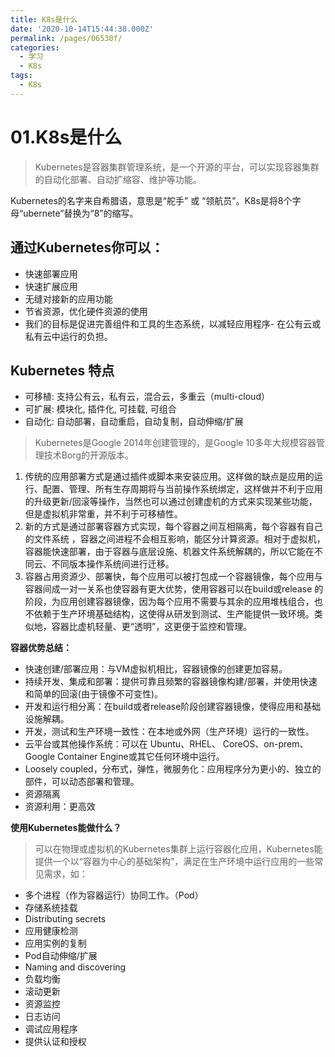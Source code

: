 ```yaml
---
title: K8s是什么
date: '2020-10-14T15:44:38.000Z'
permalink: /pages/06530f/
categories:
  - 学习
  - K8s
tags:
  - K8s
---
```


# 01.K8s是什么

> Kubernetes是容器集群管理系统，是一个开源的平台，可以实现容器集群的自动化部署、自动扩缩容、维护等功能。

Kubernetes的名字来自希腊语，意思是“舵手” 或 “领航员”。K8s是将8个字母“ubernete”替换为“8”的缩写。

## 通过Kubernetes你可以：

* 快速部署应用
* 快速扩展应用
* 无缝对接新的应用功能
* 节省资源，优化硬件资源的使用
* 我们的目标是促进完善组件和工具的生态系统，以减轻应用程序- 在公有云或私有云中运行的负担。

## Kubernetes 特点

* 可移植: 支持公有云，私有云，混合云，多重云（multi-cloud）
* 可扩展: 模块化, 插件化, 可挂载, 可组合
* 自动化: 自动部署，自动重启，自动复制，自动伸缩/扩展

> Kubernetes是Google 2014年创建管理的，是Google 10多年大规模容器管理技术Borg的开源版本。

1. 传统的应用部署方式是通过插件或脚本来安装应用。这样做的缺点是应用的运行、配置、管理、所有生存周期将与当前操作系统绑定，这样做并不利于应用的升级更新/回滚等操作，当然也可以通过创建虚机的方式来实现某些功能，但是虚拟机非常重，并不利于可移植性。
2. 新的方式是通过部署容器方式实现，每个容器之间互相隔离，每个容器有自己的文件系统 ，容器之间进程不会相互影响，能区分计算资源。相对于虚拟机，容器能快速部署，由于容器与底层设施、机器文件系统解耦的，所以它能在不同云、不同版本操作系统间进行迁移。
3. 容器占用资源少、部署快，每个应用可以被打包成一个容器镜像，每个应用与容器间成一对一关系也使容器有更大优势，使用容器可以在build或release 的阶段，为应用创建容器镜像，因为每个应用不需要与其余的应用堆栈组合，也不依赖于生产环境基础结构，这使得从研发到测试、生产能提供一致环境。类似地，容器比虚机轻量、更“透明”，这更便于监控和管理。

**容器优势总结：**

* 快速创建/部署应用：与VM虚拟机相比，容器镜像的创建更加容易。
* 持续开发、集成和部署：提供可靠且频繁的容器镜像构建/部署，并使用快速和简单的回滚\(由于镜像不可变性\)。
* 开发和运行相分离：在build或者release阶段创建容器镜像，使得应用和基础设施解耦。
* 开发，测试和生产环境一致性：在本地或外网（生产环境）运行的一致性。
* 云平台或其他操作系统：可以在 Ubuntu、RHEL、 CoreOS、on-prem、Google Container Engine或其它任何环境中运行。
* Loosely coupled，分布式，弹性，微服务化：应用程序分为更小的、独立的部件，可以动态部署和管理。
* 资源隔离
* 资源利用：更高效

**使用Kubernetes能做什么？**

> 可以在物理或虚拟机的Kubernetes集群上运行容器化应用，Kubernetes能提供一个以“容器为中心的基础架构”，满足在生产环境中运行应用的一些常见需求，如：

* 多个进程（作为容器运行）协同工作。（Pod）
* 存储系统挂载
* Distributing secrets
* 应用健康检测
* 应用实例的复制
* Pod自动伸缩/扩展
* Naming and discovering
* 负载均衡
* 滚动更新
* 资源监控
* 日志访问
* 调试应用程序
* 提供认证和授权

